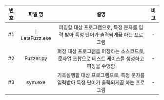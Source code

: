 
|번호|파일 명|설명|비고|
|:---:|:---:|:---:|:---:|
|#1|ㅣLetsFuzz.exe|퍼징할 대상 프로그램으로, 특정 문자를 입력 받아 특정 단어가 출력되게끔 하는 프로그램| - |
|#2|Fuzzer.py|퍼징 대상 프로그램을 퍼징하는 소스코드로, 문자열 조합으로 테스트 케이스를 생성하고 퍼징을 수행함| - |
|#3|sym.exe|기호실행할 대상 프로그램으로, 특정 문자를 입력받아 특정 단어가 출력되게끔 하는 프로그램| - |
